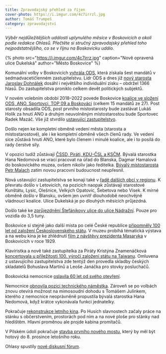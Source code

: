 ```yaml
---
title: Zpravodajský přehled za říjen
cover-photo: https://i.imgur.com/4c7irrzl.jpg
author: Tomáš Trumpeš
category: zpravodajství
---
```


*Výběr nejdůležitějších událostí uplynulého měsíce v Boskovicích a okolí podle redakce Ohlasů. Přečtěte si stručný zpravodajský přehled toho nejpodstatnějšího, co se v říjnu na Boskovicku událo.*

{% photo src="https://i.imgur.com/4c7irrz.jpg" caption="Nově opravená ulice Dukelská" author="Město Boskovice" %}

Komunální volby v Boskovicích [vyhrála ODS](http://www.ohlasy.info/clanky/2018/10/volby-vysledky.html), která získala šest mandátů v sedmadvacetičlenném zastupitelstvu. Lídr ODS a dnes již [nový starosta Jaroslav Dohnálek](http://www.ohlasy.info/clanky/2018/10/rozhovor-dohnalek.html) dosáhl i největšího individuální zisku – obdržel 1366 hlasů. Do zastupitelstva proniklo celkem devět politických subjektů.

V novém volebním období 2018–2022 povede Boskovice [koalice ve složení ODS, ANO, Sportovci, TOP 09 a Boskováci](https://forum.ohlasy.info/t/koalice-pro-volebni-obdobi-2018-22/34) (celkem 15 mandátů ze 27). Post starosty obsadila ODS, post prvního místostarosty bude zastávat Lukáš Holík za hnutí ANO a druhým neuvolněným místostarostou bude Sportovec Radek Mazáč. Vše již stvrdilo [ustavující zastupitelstvo](http://www.ohlasy.info/clanky/2018/10/ustavujici-zastupitelstvo.html).

Došlo nejen ke kompletní obměně vedení města (starosta a místostarostové), ale i ke kompletní obměně všech členů rady. Ve vedení sice zůstává hnutí ANO, které bylo členem i minulé koalice, ale i to posílá do rady čerstvé síly.

V opozici tudíž zůstávají [ČSSD, Piráti, KDU-ČSL a KSČM](http://www.ohlasy.info/clanky/2018/10/anketa-opozice.html). Bývalá starostka Hana Nedomová se vrací pracovat na úřad do Blanska, Dagmar Hamalová do boskovického muzea, ovšem nikoliv jako ředitelka. [Bývalý místostarosta Petr Malach](http://www.ohlasy.info/clanky/2018/10/rozhovor-malach.html) zatím novou pracovní budoucnost neupřesnil.

Nová ustavující zastupitelstva se konají také v [řadě dalších obcí v regionu](http://www.ohlasy.info/clanky/2018/10/nove-radnice.html). K převratu došlo v Letovicích, na pozicích naopak zůstávají starostové Kunštátu, Lysic, Olešnice, Velkých Opatovic, Šebetova nebo Vísek. K mírné obměně došlo v Blansku, ovšem jen uvnitř dlouhodobě neochvějně vládnoucí koalice.
Ulice Dukelská je po dlouhých měsících průjezdná. 

Došlo také ke [zprůjezdnění Štefánikovy ulice do ulice Nádražní](https://www.facebook.com/mestoboskovice/posts/1926096610806293). Pouze pro vozidla do 3,5 tuny.

Boskovice si stejně jako další místa po celé České republice [připomněly 100 let od založení Československého státu](http://boskovice.cz/i-nbsp-pres-nepriznive-pocasi-si-obcane-pripomneli-vyznamne-vyroci/d-35022). V muzeu probíhá tématická výstava a na webu kina je ke zhlédnutí [film z návštěvy prezidenta Masaryka](https://www.kulturaboskovice.cz/kino/prezident-tgm-v-boskovicich) v Boskovicích v roce 1929.

Klavíristka a nově také zastupitelka za Piráty Kristýna Znamenáčková [koncertovala u příležitosti 100. výročí založení státu na Taiwanu](https://www.mzv.cz/taipei/cz/zpravy_a_udalosti/martinu_v_podani_znamenackove_v_tchaj.html). Omluvena z ustavujícího zastupitelstva zde tentýž den provedla skladby českých skladatelů Bohuslava Martinů a Leoše Janáčka pro stovky posluchačů.

Boskovická nemocnice [oslavila 60 let od svého otevření](http://boskovice.cz/nemocnice-slavila-60-let/d-35025).

Nemocnice [obnovila pozici technického náměstka](http://www.ohlasy.info/clanky/2018/10/nemocnice-namestek.html). Zároveň se po volbách znovu otevírá možnost na mimosoudní dohodu s Tomášem Julínkem, kterého z nemocnice neoprávněně propustila bývalá starostka Hana Nedomová, když krátce vykonávala funkci jednatelky.

Pokračuje [rekonstrukce letního kina](https://www.facebook.com/mestoboskovice/posts/1922698457812775). Po Husích slavnostech začaly práce na stánku s občerstvením, prostorách pod ním a na nové ploše pro stánky nad hledištěm. Hlavní proměnou ale projde kabina promítačů.

V Pilském údolí pokračuje [stavba prvního nového mostu](https://www.facebook.com/mestoboskovice/posts/1922664341149520), který by měl být hotový do 8. prosince letošního roku.

Ohlasy spustily [nové diskusní fórum](http://www.ohlasy.info/clanky/2018/10/diskuzni-forum.html).
